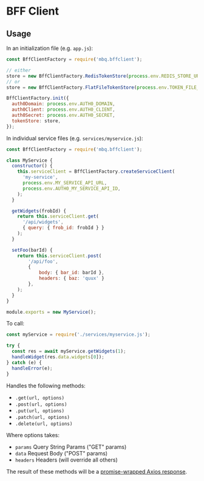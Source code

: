 # BFF Client

## Usage

In an initialization file (e.g. `app.js`):

```javascript
const BffClientFactory = require('mbq.bffclient');

// either
store = new BffClientFactory.RedisTokenStore(process.env.REDIS_STORE_URL)
// or
store = new BffClientFactory.FlatFileTokenStore(process.env.TOKEN_FILE_PATH)

BffClientFactory.init({
  auth0Domain: process.env.AUTH0_DOMAIN,
  auth0Client: process.env.AUTH0_CLIENT,
  auth0Secret: process.env.AUTH0_SECRET,
  tokenStore: store,
});
```

In individual service files (e.g. `services/myservice.js`):

```javascript
const BffClientFactory = require('mbq.bffclient');

class MyService {
  constructor() {
    this.serviceClient = BffClientFactory.createServiceClient(
      'my-service',
      process.env.MY_SERVICE_API_URL,
      process.env.AUTH0_MY_SERVICE_API_ID,
    );
  }

  getWidgets(frobId) {
    return this.serviceClient.get(
      '/api/widgets',
      { query: { frob_id: frobId } }
    );
  }

  setFoo(barId) {
    return this.serviceClient.post(
        '/api/foo',
        {
            body: { bar_id: barId },
            headers: { baz: 'quux' }
        },
    );
  }
}

module.exports = new MyService();
```

To call:

```javascript
const myService = require('./services/myservice.js');

try {
  const res = await myService.getWidgets(1);
  handleWidget(res.data.widgets[0]);
} catch (e) {
  handleError(e);
}
```

Handles the following methods:

 - `.get(url, options)`
 - `.post(url, options)`
 - `.put(url, options)`
 - `.patch(url, options)`
 - `.delete(url, options)`

Where options takes:

 - `params` Query String Params ("GET" params)
 - `data` Request Body ("POST" params)
 - `headers` Headers (will override all others)

 The result of these methods will be a [promise-wrapped Axios response](https://www.npmjs.com/package/axios#response-schema).
